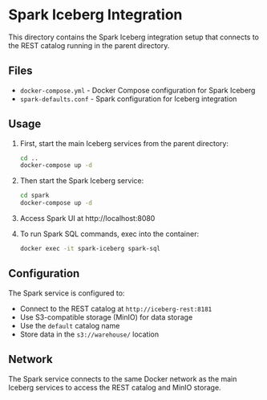 # Spark Iceberg Integration

This directory contains the Spark Iceberg integration setup that connects to the REST catalog running in the parent directory.

## Files

- `docker-compose.yml` - Docker Compose configuration for Spark Iceberg
- `spark-defaults.conf` - Spark configuration for Iceberg integration

## Usage

1. First, start the main Iceberg services from the parent directory:
   ```bash
   cd ..
   docker-compose up -d
   ```

2. Then start the Spark Iceberg service:
   ```bash
   cd spark
   docker-compose up -d
   ```

3. Access Spark UI at http://localhost:8080

4. To run Spark SQL commands, exec into the container:
   ```bash
   docker exec -it spark-iceberg spark-sql
   ```

## Configuration

The Spark service is configured to:
- Connect to the REST catalog at `http://iceberg-rest:8181`
- Use S3-compatible storage (MinIO) for data storage
- Use the `default` catalog name
- Store data in the `s3://warehouse/` location

## Network

The Spark service connects to the same Docker network as the main Iceberg services to access the REST catalog and MinIO storage.
